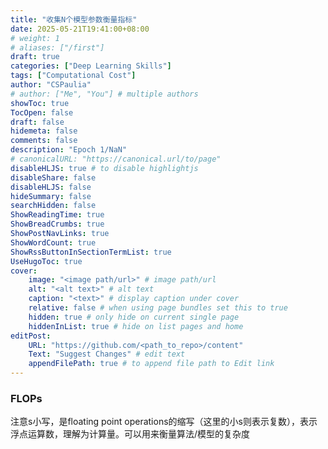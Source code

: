 ```yaml
---
title: "收集N个模型参数衡量指标"
date: 2025-05-21T19:41:00+08:00
# weight: 1
# aliases: ["/first"]
draft: true
categories: ["Deep Learning Skills"]
tags: ["Computational Cost"]
author: "CSPaulia"
# author: ["Me", "You"] # multiple authors
showToc: true
TocOpen: false
draft: false
hidemeta: false
comments: false
description: "Epoch 1/NaN"
# canonicalURL: "https://canonical.url/to/page"
disableHLJS: true # to disable highlightjs
disableShare: false
disableHLJS: false
hideSummary: false
searchHidden: false
ShowReadingTime: true
ShowBreadCrumbs: true
ShowPostNavLinks: true
ShowWordCount: true
ShowRssButtonInSectionTermList: true
UseHugoToc: true
cover:
    image: "<image path/url>" # image path/url
    alt: "<alt text>" # alt text
    caption: "<text>" # display caption under cover
    relative: false # when using page bundles set this to true
    hidden: true # only hide on current single page
    hiddenInList: true # hide on list pages and home
editPost:
    URL: "https://github.com/<path_to_repo>/content"
    Text: "Suggest Changes" # edit text
    appendFilePath: true # to append file path to Edit link
---
```


### FLOPs

注意s小写，是floating point operations的缩写（这里的小s则表示复数），表示浮点运算数，理解为计算量。可以用来衡量算法/模型的复杂度